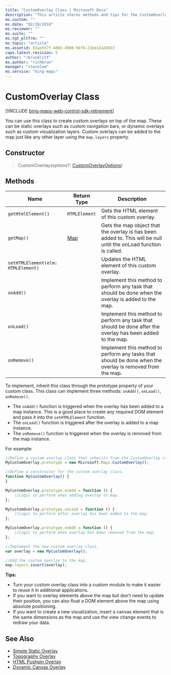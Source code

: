 ```yaml
---
title: "CustomOverlay Class | Microsoft Docs"
description: "This article shares methods and tips for the CustomOverlay Class, which lets you create custom overlays on top of the map."
ms.custom: ""
ms.date: "02/28/2018"
ms.reviewer: ""
ms.suite: ""
ms.tgt_pltfrm: ""
ms.topic: "article"
ms.assetid: 83ae557f-40b5-4908-94f8-21be12a24923
caps.latest.revision: 5
author: "rbrundritt"
ms.author: "richbrun"
manager: "stevelom"
ms.service: "bing-maps"
---
```


# CustomOverlay Class

[!INCLUDE [bing-maps-web-control-sdk-retirement](../../includes/bing-maps-web-control-sdk-retirement.md)]

You can use this class to create custom overlays on top of the map. These can be static overlays such as custom navigation bars, or dynamic overlays such as custom visualization layers. Custom overlays can be added to the map just like any other layer using the `map.layers` property.

## Constructor

> CustomOverlay(options?: [CustomOverlayOptions](customoverlayoptions-object.md))

## Methods

| Name        | Return Type | Description                                                                                     |
|-------------|-------------|-------------------------------------------------------------------------------------------------|
| `getHtmlElement()`  | `HTMLElement` | Gets the HTML element of this custom overlay.                                             |
| `getMap()` | [Map](map-class.md) | Gets the map object that the overlay is has been added to. This will be null until the onLoad function is called. |
| `setHTMLElement(elm: HTMLElement)` |             | Updates the HTML element of this custom overlay.                           |
| `onAdd()`                          |             | Implement this method to perform any task that should be done when the overlay is added to the map.               |
| `onLoad()`                         |             | Implement this method to perform any task that should be done after the overlay has been added to the map.         |
| `onRemove()`                       |             | Implement this method to perform any tasks that should be done when the overlay is removed from the map.           |

To implement, inherit this class through the prototype property of your custom class. This class can implement three methods: `onAdd()`, `onLoad()`, `onRemove()`.

 * The `onAdd()` function is triggered when the overlay has been added to a map instance. This is a good place to create any required DOM element and pass it into the `setHTMLElement` function.
 * The `onLoad()` function is triggered after the overlay is added to a map instance.
 * The `onRemove()` function is triggered when the overlay is removed from the map instance.

For example:

```javascript
//Define a custom overlay class that inherits from the CustomOverlay class.
MyCustomOverlay.prototype = new Microsoft.Maps.CustomOverlay();

//Define a constructor for the custom overlay class.
function MyCustomOverlay() {
}

MyCustomOverlay.prototype.onAdd = function () {
    //Logic to perform when adding overlay to map.
};

MyCustomOverlay.prototype.onLoad = function () {
    //Logic to perform after overlay has been added to the map.
};

MyCustomOverlay.prototype.onAdd = function () {
    //Logic to perform when overlay has been removed from the map.
};

//Implement the new custom overlay class.
var overlay = new MyCustomOverlay();

//Add the custom overlay to the map.
map.layers.insert(overlay);
```

**Tips:**

 * Turn your custom overlay class into a custom module to make it easier to reuse it in additional applications.
 * If you want to overlay elements above the map but don’t need to update their position, you can also float a DOM element above the map using absolute positioning.
 * If you want to create a new visualization, insert a canvas element that is the same dimensions as the map and use the view change events to redraw your data.
 
 ## See Also
 
* [Simple Static Overlay](../map-control-concepts/custom-overlays/simple-static-overlay.md)
* [Topography Overlay](../map-control-concepts/custom-overlays/topography-overlay.md)
* [HTML Pushpin Overlay](../map-control-concepts/custom-overlays/html-pushpin-overlay.md)
* [Dynamic Canvas Overlay](../map-control-concepts/custom-overlays/dynamic-canvas-overlay.md)
